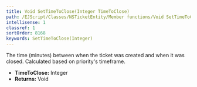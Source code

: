 ```yaml
---
title: Void SetTimeToClose(Integer TimeToClose)
path: /EJScript/Classes/NSTicketEntity/Member functions/Void SetTimeToClose(Integer p_0)
intellisense: 1
classref: 1
sortOrder: 8168
keywords: SetTimeToClose(Integer)
---
```



The time (minutes) between when the ticket was created and when it was closed. Calculated based on priority&apos;s timeframe.



* **TimeToClose:** Integer
* **Returns:** Void


